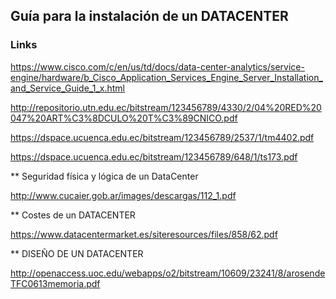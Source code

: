 ## Guía para la instalación de un DATACENTER

### Links

https://www.cisco.com/c/en/us/td/docs/data-center-analytics/service-engine/hardware/b_Cisco_Application_Services_Engine_Server_Installation_and_Service_Guide_1_x.html

http://repositorio.utn.edu.ec/bitstream/123456789/4330/2/04%20RED%20047%20ART%C3%8DCULO%20T%C3%89CNICO.pdf

https://dspace.ucuenca.edu.ec/bitstream/123456789/2537/1/tm4402.pdf

https://dspace.ucuenca.edu.ec/bitstream/123456789/648/1/ts173.pdf

** Seguridad física y lógica de un DataCenter

http://www.cucaier.gob.ar/images/descargas/112_1.pdf

** Costes de un DATACENTER

https://www.datacentermarket.es/siteresources/files/858/62.pdf

** DISEÑO DE UN DATACENTER

http://openaccess.uoc.edu/webapps/o2/bitstream/10609/23241/8/arosendeTFC0613memoria.pdf



